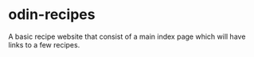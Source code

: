 # odin-recipes
A basic recipe website that consist of a main index page which will have links to a few recipes.